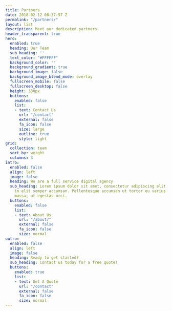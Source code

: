 ```yaml
---
title: Partners
date: 2018-02-12 08:37:57 Z
permalink: "/partners/"
layout: list
description: Meet our dedicated partners.
header_transparent: true
hero:
  enabled: true
  heading: Our Team
  sub_heading: ''
  text_color: "#FFFFFF"
  background_color: ''
  background_gradient: true
  background_image: false
  background_image_blend_mode: overlay
  fullscreen_mobile: false
  fullscreen_desktop: false
  height: 330px
  buttons:
    enabled: false
    list:
    - text: Contact Us
      url: "/contact"
      external: false
      fa_icon: false
      size: large
      outline: true
      style: light
grid:
  collection: team
  sort_by: weight
  columns: 3
intro:
  enabled: false
  align: left
  image: false
  heading: We are a full service digital agency
  sub_heading: Lorem ipsum dolor sit amet, consectetur adipiscing elit. Ut eget sapien
    in elit semper accumsan. Pellentesque accumsan ut tortor eu varius. Sed id tincidunt
    massa, ut egestas orci.
  buttons:
    enabled: false
    list:
    - text: About Us
      url: "/about/"
      external: false
      fa_icon: false
      size: normal
outro:
  enabled: false
  align: left
  image: false
  heading: Ready to get started?
  sub_heading: Contact us today for a free quote!
  buttons:
    enabled: true
    list:
    - text: Get A Quote
      url: "/contact"
      external: false
      fa_icon: false
      size: normal
---
```


